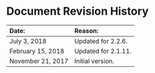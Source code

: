 # Document Revision History

| **Date:** | **Reason:** |
|:---|:---|
| July 3, 2018 | Updated for 2.2.6. |
| February 15, 2018 | Updated for 2.1.11. |
| November 21, 2017 | Initial version. |

